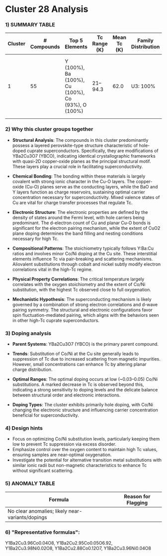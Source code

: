 # Cluster 28 Analysis


### 1) SUMMARY TABLE

| Cluster | # Compounds | Top 5 Elements | Tc Range (K) | Mean Tc (K) | Family Distribution | Notes |
| --- | --- | --- | --- | --- | --- | --- |
| 1 | 55 | Y (100%), Ba (100%), Cu (100%), Co (93%), O (100%) | 21–94.3 | 62.0 | U3: 100% | Mainly hole-doped cuprates; YBCO-like structures with Co/Ni doping |

### 2) Why this cluster groups together

- **Structural Analysis**: The compounds in this cluster predominantly possess a layered perovskite-type structure characteristic of hole-doped cuprate superconductors. Specifically, they are modifications of YBa2Cu3O7 (YBCO), indicating identical crystallographic frameworks with quasi-2D copper-oxide planes as the principal structural motif. These layers play a crucial role in facilitating superconductivity.

- **Chemical Bonding**: The bonding within these materials is largely covalent with strong ionic character in the Cu-O layers. The copper-oxide (Cu-O) planes serve as the conducting layers, while the BaO and Y layers function as charge reservoirs, sustaining optimal carrier concentration necessary for superconductivity. Mixed valence states of Cu are vital for charge transfer processes that regulate Tc.

- **Electronic Structure**: The electronic properties are defined by the density of states around the Fermi level, with hole carriers being predominant. The d-electron count of Cu and planar Cu-O bonds is significant for the electron pairing mechanism, while the extent of CuO2 plane doping determines the band filling and nesting conditions necessary for high Tc.

- **Compositional Patterns**: The stoichiometry typically follows Y:Ba:Cu ratios and involves minor Co/Ni doping at the Cu site. These interstitial elements influence Tc via pair-breaking and scattering mechanisms. Aliovalent substitutions through cobalt and nickel subtly modify electron correlations vital in the high-Tc regime.

- **Physical Property Correlations**: The critical temperature largely correlates with the oxygen stoichiometry and the extent of Co/Ni substitution, with the highest Tc observed close to full oxygenation.

- **Mechanistic Hypothesis**: The superconducting mechanism is likely governed by a combination of strong electron correlations and d-wave pairing symmetry. The structural and electronic configurations favor spin fluctuation-mediated pairing, which aligns with the behaviors seen in other high-Tc cuprate superconductors.

### 3) Doping analysis

- **Parent Systems**: YBa2Cu3O7 (YBCO) is the primary parent compound.

- **Trends**: Substitution of Co/Ni at the Cu site generally leads to suppression of Tc due to increased scattering from magnetic impurities. However, small concentrations can enhance Tc by altering planar charge distribution.

- **Optimal Ranges**: The optimal doping occurs at low (~0.03–0.05) Co/Ni substitutions. A marked decrease in Tc is observed beyond this, indicating a strong sensitivity to doping levels and the delicate balance between structural order and electronic interactions.

- **Doping Types**: The cluster exhibits primarily hole doping, with Co/Ni changing the electronic structure and influencing carrier concentration beneficial for superconductivity.

### 4) Design hints

- Focus on optimizing Co/Ni substitution levels, particularly keeping them low to prevent Tc suppression via excess disorder.
- Emphasize control over the oxygen content to maintain high Tc values, ensuring samples are near-optimal oxygenation.
- Investigate the potential for alternative transition metal substitutions with similar ionic radii but non-magnetic characteristics to enhance Tc without significant scattering.

### 5) ANOMALY TABLE

| Formula | Reason for Flagging |
| --- | --- |
| No clear anomalies; likely near-variants/dopings |

### 6) "Representative formulas": 
Y1Ba2Cu3.96Co0.04O8, Y1Ba2Cu2.95Co0.05O6.92, Y1Ba2Cu3.98Ni0.02O8, Y1Ba2Cu2.88Co0.12O7, Y1Ba2Cu3.96Ni0.04O8